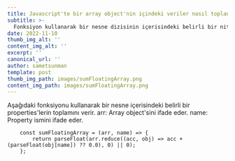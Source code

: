 ```yaml
--- 
title: Javascript'te bir array object'nin içindeki veriler nasıl toplanır? 
subtitle: >- 
  Fonksiyon kullanarak bir nesne dizisinin içerisindeki belirli bir niteliklerin toplamını getirebiliriz. 
date: 2022-11-10 
thumb_img_alt: '' 
content_img_alt: '' 
excerpt: '' 
canonical_url: '' 
author: sametsunman 
template: post 
thumb_img_path: images/sumFloatingArray.png 
content_img_path: images/sumFloatingArray.png 
---
```

Aşağıdaki fonksiyonu kullanarak bir nesne içerisindeki belirli bir properties'lerin toplamını verir. 
arr: Array object'sini ifade eder.
name: Property ismini ifade eder.

```
	const sumFloatingArray = (arr, name) => {
		return parseFloat(arr.reduce((acc, obj) => acc + (parseFloat(obj[name]) ?? 0.0), 0) || 0);
	};
```
